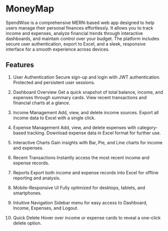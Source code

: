 # MoneyMap
SpendWise is a comprehensive MERN-based web app designed to help users manage their personal finances effortlessly. It allows you to track income and expenses, analyze financial trends through interactive dashboards, and maintain control over your budget. The platform includes secure user authentication, export to Excel, and a sleek, responsive interface for a smooth experience across devices.
## Features
1. User Authentication
   Secure sign-up and login with JWT authentication.
   Protected and persistent user sessions.

2. Dashboard Overview
   Get a quick snapshot of total balance, income, and expenses through summary cards.
   View recent transactions and financial charts at a glance.

3. Income Management
   Add, view, and delete income sources.
   Export all income data to Excel with a single click.

4. Expense Management
   Add, view, and delete expenses with category-based tracking.
   Download expense data in Excel format for further use.

5. Interactive Charts
   Gain insights with Bar, Pie, and Line charts for income and expenses.

6. Recent Transactions
   Instantly access the most recent income and expense records.

7. Reports
   Export both income and expense records into Excel for offline reporting and analysis.

8. Mobile-Responsive UI
   Fully optimized for desktops, tablets, and smartphones.

9. Intuitive Navigation
    Sidebar menu for easy access to Dashboard, Income, Expenses, and Logout.

10. Quick Delete
    Hover over income or expense cards to reveal a one-click delete option.
